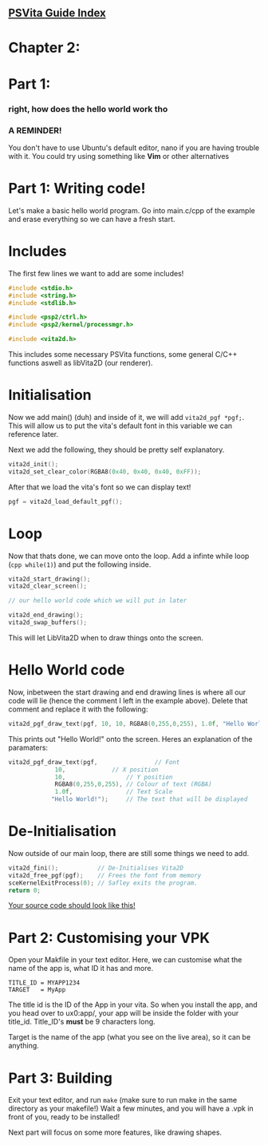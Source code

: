 ## [PSVita Guide Index](https://docs.pipewarp.co.uk/vita-docs)

# Chapter 2:
# Part 1:
### right, how does the hello world work tho

### A REMINDER!
You don't have to use Ubuntu's default editor, nano if you are having trouble with it. You could try using something like **Vim** or other alternatives

# Part 1: Writing code!
Let's make a basic hello world program. Go into main.c/cpp of the example and erase everything so we can have a fresh start.

# Includes
The first few lines we want to add are some includes!
```cpp
#include <stdio.h>
#include <string.h>
#include <stdlib.h>

#include <psp2/ctrl.h>
#include <psp2/kernel/processmgr.h>

#include <vita2d.h>
```
This includes some necessary PSVita functions, some general C/C++ functions aswell as libVita2D (our renderer).

# Initialisation
Now we add main() (duh) and inside of it, we will add ```vita2d_pgf *pgf;```. This will allow us to put the vita's default font in this variable we can reference later.


Next we add the following, they should be pretty self explanatory.
```cpp
vita2d_init();
vita2d_set_clear_color(RGBA8(0x40, 0x40, 0x40, 0xFF));
```
After that we load the vita's font so we can display text!
```cpp
pgf = vita2d_load_default_pgf();
```
# Loop
Now that thats done, we can move onto the loop.
Add a infinte while loop (```cpp while(1)```) and put the following inside.
```cpp
vita2d_start_drawing();
vita2d_clear_screen();

// our hello world code which we will put in later

vita2d_end_drawing();
vita2d_swap_buffers();
```
This will let LibVita2D when to draw things onto the screen.

# Hello World code
Now, inbetween the start drawing and end drawing lines is where all our code will lie (hence the comment I left in the example above). Delete that comment and replace it with the following:
```cpp
vita2d_pgf_draw_text(pgf, 10, 10, RGBA8(0,255,0,255), 1.0f, "Hello World!");
```
This prints out "Hello World!" onto the screen.
Heres an explanation of the paramaters:
```cpp
vita2d_pgf_draw_text(pgf,                // Font 
		     10,  	         // X position
		     10,                 // Y position
		     RGBA8(0,255,0,255), // Colour of text (RGBA)
		     1.0f,               // Text Scale
		    "Hello World!");     // The text that will be displayed
```

# De-Initialisation
Now outside of our main loop, there are still some things we need to add.
```cpp
vita2d_fini();           // De-Initialises Vita2D
vita2d_free_pgf(pgf);    // Frees the font from memory
sceKernelExitProcess(0); // Safley exits the program.
return 0;
```

[Your source code should look like this!](https://docs.pipewarp.co.uk/vita-docs/chapter-2/part-1/main.cpp)

# Part 2: Customising your VPK
Open your Makfile in your text editor. Here, we can customise what the name of the app is, what ID it has and more.
```
TITLE_ID = MYAPP1234
TARGET   = MyApp
```
The title id is the ID of the App in your vita. So when you install the app, and you head over to ux0:app/, your app will be inside the folder with your title_id. Title_ID's **must** be 9 characters long.


Target is the name of the app (what you see on the live area), so it can be anything.

# Part 3: Building
Exit your text editor, and run ```make``` (make sure to run make in the same directory as your makefile!)
Wait a few minutes, and you will have a .vpk in front of you, ready to be installed!

Next part will focus on some more features, like drawing shapes.
